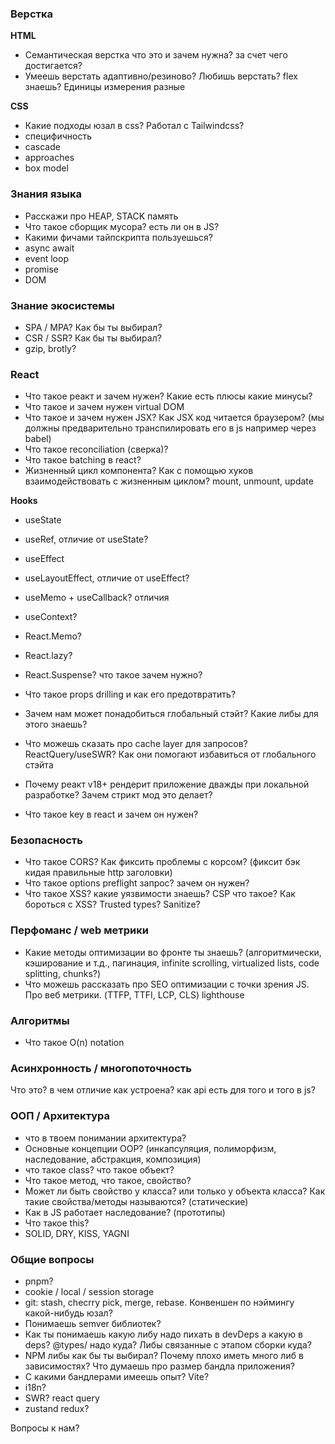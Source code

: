 ### Верстка

**HTML**
- Семантическая верстка что это и зачем нужна? за счет чего достигается?
- Умеешь верстать адаптивно/резиново? Любишь верстать? flex знаешь? Единицы измерения разные

**CSS**
- Какие подходы юзал в css? Работал с Tailwindcss?
- специфичность
- cascade
- approaches
- box model

### Знания языка
- Расскажи про HEAP, STACK память
- Что такое сборщик мусора? есть ли он в JS?
- Какими фичами тайпскрипта пользуешься?
- async await
- event loop
- promise
- DOM

### Знание экосистемы
- SPA / MPA? Как бы ты выбирал?
- CSR / SSR? Как бы ты выбирал?
- gzip, brotly?

### React
- Что такое реакт и зачем нужен? Какие есть плюсы какие минусы?
- Что такое и зачем нужен virtual DOM
- Что такое и зачем нужен JSX? Как JSX код читается браузером? (мы должны предварительно транспилировать его в js например через babel)
- Что такое reconciliation (сверка)?
- Что такое batching в react?
- Жизненный цикл компонента? Как с помощью хуков взаимодействовать с жизненным циклом? mount, unmount, update

**Hooks**

- useState
- useRef, отличие от useState?
- useEffect
- useLayoutEffect, отличие от useEffect?
- useMemo + useCallback? отличия
- useContext?


- React.Memo?
- React.lazy?
- React.Suspense? что такое зачем нужно?
- Что такое props drilling и как его предотвратить?
- Зачем нам может понадобиться глобальный стэйт? Какие либы для этого знаешь?
- Что можешь сказать про cache layer для запросов? ReactQuery/useSWR? Как они помогают избавиться от глобального стэйта
- Почему реакт v18+ рендерит приложение дважды при локальной разработке? Зачем стрикт мод это делает?
- Что такое key в react и зачем он нужен?

### Безопасность
- Что такое CORS? Как фиксить проблемы с корсом? (фиксит бэк кидая правильные http заголовки)
- Что такое options preflight запрос? зачем он нужен?
- Что такое XSS? какие уязвимости знаешь? CSP что такое? Как бороться с XSS? Trusted types? Sanitize?

### Перфоманс / web метрики
- Какие методы оптимизации во фронте ты знаешь? (алгоритмически, кэширование и т.д., пагинация, infinite scrolling, virtualized lists, code splitting, chunks?)
- Что можешь рассказать про SEO оптимизации с точки зрения JS. Про веб метрики. (TTFP, TTFI, LCP, CLS) lighthouse


### Алгоритмы
- Что такое O(n) notation
### Асинхронность / многопоточность
Что это? в чем отличие
как устроена?
как api есть для того и того в js?

### ООП / Архитектура
- что в твоем понимании архитектура?
- Основные концепции OOP? (инкапсуляция, полиморфизм, наследование, абстракция, композиция)
- что такое class? что такое объект?
- Что такое метод, что такое, свойство?
- Может ли быть свойство у класса? или только у объекта класса? Как такие свойства/методы называются? (статические)
- Как в JS работает наследование? (прототипы)
- Что такое this?
- SOLID, DRY, KISS, YAGNI


### Общие вопросы
- pnpm?
- cookie / local / session storage
- git: stash, checrry pick, merge, rebase. Конвеншен по нэймингу какой-нибудь юзал?
- Понимаешь semver библиотек?
- Как ты понимаешь какую либу надо пихать в devDeps а какую в deps? @types/ надо куда? Либы связанные с этапом сборки куда?
- NPM либы как бы ты выбирал? Почему плохо иметь много либ в зависимостях? Что думаешь про размер бандла приложения?
- С какими бандлерами имеешь опыт? Vite?
- i18n?
- SWR? react query
- zustand redux?

Вопросы к нам?